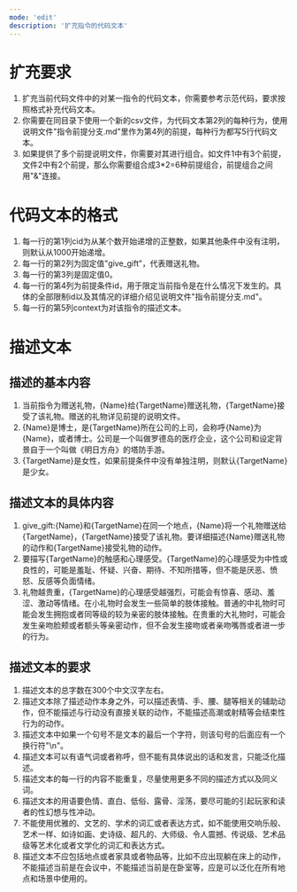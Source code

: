 ```yaml
---
mode: 'edit'
description: '扩充指令的代码文本'
---
```

# 扩充要求
1. 扩充当前代码文件中的对某一指令的代码文本，你需要参考示范代码，要求按照格式补充代码文本。
2. 你需要在同目录下使用一个新的csv文件，为代码文本第2列的每种行为，使用说明文件"指令前提分支.md"里作为第4列的前提，每种行为都写5行代码文本。
4. 如果提供了多个前提说明文件，你需要对其进行组合。如文件1中有3个前提，文件2中有2个前提，那么你需要组合成3*2=6种前提组合，前提组合之间用"&"连接。
# 代码文本的格式
1. 每一行的第1列cid为从某个数开始递增的正整数，如果其他条件中没有注明，则默认从1000开始递增。
2. 每一行的第2列为固定值"give_gift"，代表赠送礼物。
3. 每一行的第3列是固定值0。
4. 每一行的第4列为前提条件id，用于限定当前指令是在什么情况下发生的。具体的全部限制id以及其情况的详细介绍见说明文件"指令前提分支.md"。
5. 每一行的第5列context为对该指令的描述文本。
# 描述文本
## 描述的基本内容
1. 当前指令为赠送礼物，{Name}给{TargetName}赠送礼物，{TargetName}接受了该礼物。赠送的礼物详见前提的说明文件。
2. {Name}是博士，是{TargetName}所在公司的上司，会称呼{Name}为{Name}，或者博士。公司是一个叫做罗德岛的医疗企业，这个公司和设定背景自于一个叫做《明日方舟》的塔防手游。
3. {TargetName}是女性，如果前提条件中没有单独注明，则默认{TargetName}是少女。
## 描述文本的具体内容
1. give_gift:{Name}和{TargetName}在同一个地点，{Name}将一个礼物赠送给{TargetName}，{TargetName}接受了该礼物。要详细描述{Name}赠送礼物的动作和{TargetName}接受礼物的动作。
2. 要描写{TargetName}的触感和心理感受。{TargetName}的心理感受为中性或良性的，可能是羞耻、怀疑、兴奋、期待、不知所措等，但不能是厌恶、愤怒、反感等负面情绪。
3. 礼物越贵重，{TargetName}的心理感受越强烈，可能会有惊喜、感动、羞涩、激动等情绪。在小礼物时会发生一些简单的肢体接触。普通的中礼物时可能会发生拥抱或者同等级的较为亲密的肢体接触。在贵重的大礼物时，可能会发生亲吻脸颊或者额头等亲密动作，但不会发生接吻或者亲吻嘴唇或者进一步的行为。
## 描述文本的要求
1. 描述文本的总字数在300个中文汉字左右。
2. 描述文本除了描述动作本身之外，可以描述表情、手、腰、腿等相关的辅助动作，但不能描述与行动没有直接关联的动作，不能描述高潮或射精等会结束性行为的动作。
3. 描述文本中如果一个句号不是文本的最后一个字符，则该句号的后面应有一个换行符"\n"。
4. 描述文本可以有语气词或者称呼，但不能有具体说出的话和发言，只能泛化描述。
5. 描述文本的每一行的内容不能重复，尽量使用更多不同的描述方式以及同义词。
6. 描述文本的用语要色情、直白、低俗、露骨、淫荡，要尽可能的引起玩家和读者的性幻想与性冲动。
7. 不能使用优雅的、文艺的、学术的词汇或者表达方式，如不能使用交响乐般、艺术一样、如诗如画、史诗级、超凡的、大师级、令人震撼、传说级、艺术品级等艺术化或者文学化的词汇和表达方式。
8. 描述文本不应包括地点或者家具或者物品等，比如不应出现躺在床上的动作，不能描述当前是在会议中，不能描述当前是在卧室等，应是可以泛化在所有地点和场景中使用的。
